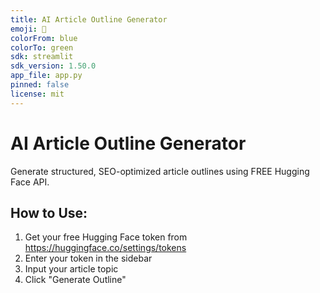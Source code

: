 ```yaml
---
title: AI Article Outline Generator
emoji: 📝
colorFrom: blue
colorTo: green
sdk: streamlit
sdk_version: 1.50.0
app_file: app.py
pinned: false
license: mit
---
```


# AI Article Outline Generator

Generate structured, SEO-optimized article outlines using FREE Hugging Face API.

## How to Use:
1. Get your free Hugging Face token from https://huggingface.co/settings/tokens
2. Enter your token in the sidebar
3. Input your article topic
4. Click "Generate Outline"